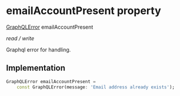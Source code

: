 


# emailAccountPresent property







[GraphQLError](https://pub.dev/documentation/gql_exec/1.0.1-alpha+1690479830973/execution/GraphQLError-class.html) emailAccountPresent
  
_<span class="feature">read / write</span>_



<p>Graphql error for handling.</p>



## Implementation

```dart
GraphQLError emailAccountPresent =
    const GraphQLError(message: 'Email address already exists');
```







